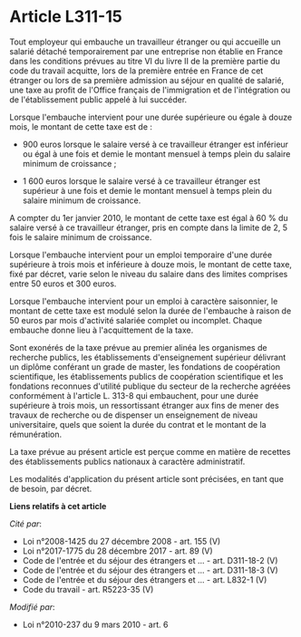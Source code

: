 # Article L311-15

Tout employeur qui embauche un travailleur étranger ou qui accueille un salarié détaché temporairement par une entreprise non
établie en France dans les conditions prévues au titre VI du livre II de la première partie du code du travail acquitte, lors
de la première entrée en France de cet étranger ou lors de sa première admission au séjour en qualité de salarié, une taxe au
profit de l'Office français de l'immigration et de l'intégration ou de l'établissement public appelé à lui succéder. 

Lorsque l'embauche intervient pour une durée supérieure ou égale à douze mois, le montant de cette taxe est de : 

- 900 euros lorsque le salaire versé à ce travailleur étranger est inférieur ou égal à une fois et demie le montant mensuel à
temps plein du salaire minimum de croissance ; 

- 1 600 euros lorsque le salaire versé à ce travailleur étranger est supérieur à une fois et demie le montant mensuel à temps
plein du salaire minimum de croissance. 

A compter du 1er janvier 2010, le montant de cette taxe est égal à 60 % du salaire versé à ce travailleur étranger, pris en
compte dans la limite de 2, 5 fois le salaire minimum de croissance. 

Lorsque l'embauche intervient pour un emploi temporaire d'une durée supérieure à trois mois et inférieure à douze mois, le
montant de cette taxe, fixé par décret, varie selon le niveau du salaire dans des limites comprises entre 50 euros et 300
euros. 

Lorsque l'embauche intervient pour un emploi à caractère saisonnier, le montant de cette taxe est modulé selon la durée de
l'embauche à raison de 50 euros par mois d'activité salariée complet ou incomplet. Chaque embauche donne lieu à
l'acquittement de la taxe. 

Sont exonérés de la taxe prévue au premier alinéa les organismes de recherche publics, les établissements d'enseignement
supérieur délivrant un diplôme conférant un grade de master, les fondations de coopération scientifique, les établissements
publics de coopération scientifique et les fondations reconnues d'utilité publique du secteur de la recherche agréées
conformément à l'article L. 313-8 qui embauchent, pour une durée supérieure à trois mois, un ressortissant étranger aux fins
de mener des travaux de recherche ou de dispenser un enseignement de niveau universitaire, quels que soient la durée du
contrat et le montant de la rémunération. 

La taxe prévue au présent article est perçue comme en matière de recettes des établissements publics nationaux à caractère
administratif. 

Les modalités d'application du présent article sont précisées, en tant que de besoin, par décret.

**Liens relatifs à cet article**

_Cité par_:

  - Loi n°2008-1425 du 27 décembre 2008 - art. 155 (V)
  - Loi n°2017-1775 du 28 décembre 2017 - art. 89 (V)
  - Code de l'entrée et du séjour des étrangers et ... - art. D311-18-2 (V)
  - Code de l'entrée et du séjour des étrangers et ... - art. D311-18-3 (V)
  - Code de l'entrée et du séjour des étrangers et ... - art. L832-1 (V)
  - Code du travail - art. R5223-35 (V)

_Modifié par_:

  - Loi n°2010-237 du 9 mars 2010 - art. 6
